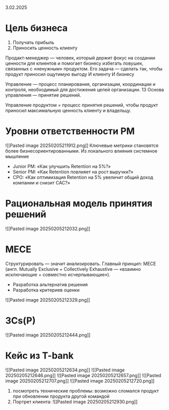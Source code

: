 3.02.2025
# Цель бизнеса
1. Получать прибыль
2. Приносить ценность клиенту

Продакт-менеджер — человек, который держит фокус на создании ценности для клиентов и помогает бизнесу избегать ловушек, связанных с «ненужным» продуктом. Его задача — сделать так, чтобы продукт приносил ощутимую выгоду И клиенту И бизнесу

Управление — процесс планирования, организации, координации и контроля, необходимый для достижения целей организации. 13 Основа управления — принятие решений.

Управление продуктом = процесс принятия решений, чтобы продукт приносил максимальную ценность клиенту и владельцу.
# Уровни ответственности PM
![[Pasted image 20250205211912.png]]
Ключевые метрики становятся более бизнесориентированными. Из локального влияния системное мышление
- Junior PM: «Как улучшить Retention на 5%?»
- Senior PM: «Как Retention повлияет на рост выручки?»
- CPO: «Как оптимизация Retention на 5% увеличит общий доход компании и снизит CAC?»
# Рациональная модель принятия решений
![[Pasted image 20250205212032.png]]
# MECE
Структурировать — значит анализировать.
Главный принцип: MECE (англ. Mutually Exclusive + Collectively Exhaustive — «взаимно исключающие + совместно исчерпывающие»).
- Разработка альтернатив решения
- Разработка критериев оценки

![[Pasted image 20250205212329.png]]
# 3Cs(P)
![[Pasted image 20250205212444.png]]
# Кейс из T-bank
![[Pasted image 20250205212634.png]]
![[Pasted image 20250205212646.png]]
![[Pasted image 20250205212657.png]]
![[Pasted image 20250205212707.png]]
![[Pasted image 20250205212720.png]]
1. посмотреть технические проблемы: возможно сломался продукт при обновлении продукта другой командой
2. Портрет клиента: 
![[Pasted image 20250205212930.png]]